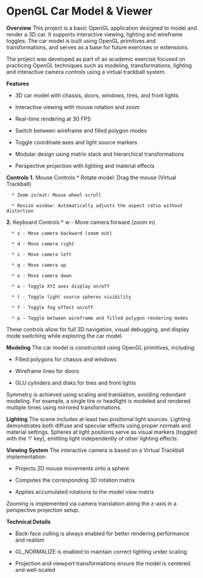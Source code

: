 # OpenGL Car Model & Viewer
**Overview**
This project is a basic OpenGL application designed to model and render a 3D car. It supports interactive viewing, lighting and wireframe toggles. The car model is built using OpenGL primitives and transformations, and serves as a base for future exercises or extensions.

The project was developed as part of an academic exercise focused on practicing OpenGL techniques such as modeling, transformations, lighting and interactive camera controls using a virtual trackball system.

**Features**
* 3D car model with chassis, doors, windows, tires, and front lights

* Interactive viewing with mouse rotation and zoom

* Real-time rendering at 30 FPS

* Switch between wireframe and filled polygon modes

* Toggle coordinate axes and light source markers

* Modular design using matrix stack and hierarchical transformations

* Perspective projection with lighting and material effects

**Controls**
  **1.** Mouse Controls
      * Rotate model: Drag the mouse (Virtual Trackball)

      * Zoom in/out: Mouse wheel scroll

      * Resize window: Automatically adjusts the aspect ratio without distortion

  **2.** Keyboard Controls
      * w - Move camera forward (zoom in)

      * s - Move camera backward (zoom out)

      * d - Move camera right

      * z - Move camera left

      * q - Move camera up

      * e - Move camera down

      * a - Toggle XYZ axes display on/off

      * l - Toggle light source spheres visibility

      * f - Toggle fog effect on/off

      * p - Toggle between wireframe and filled polygon rendering modes

These controls allow for full 3D navigation, visual debugging, and display mode switching while exploring the car model.

**Modeling**
The car model is constructed using OpenGL primitives, including:

* Filled polygons for chassis and windows

* Wireframe lines for doors

* GLU cylinders and disks for tires and front lights

Symmetry is achieved using scaling and translation, avoiding redundant modeling. For example, a single tire or headlight is modeled and rendered multiple times using mirrored transformations.

**Lighting**
The scene includes at least two positional light sources. Lighting demonstrates both diffuse and specular effects using proper normals and material settings. Spheres at light positions serve as visual markers (toggled with the 'l' key), emitting light independently of other lighting effects.

**Viewing System**
The interactive camera is based on a Virtual Trackball implementation:

* Projects 2D mouse movements onto a sphere

* Computes the corresponding 3D rotation matrix

* Applies accumulated rotations to the model view matrix

Zooming is implemented via camera translation along the z-axis in a perspective projection setup.

**Technical Details**
* Back-face culling is always enabled for better rendering performance and realism

* GL_NORMALIZE is enabled to maintain correct lighting under scaling

* Projection and viewport transformations ensure the model is centered and well-scaled
